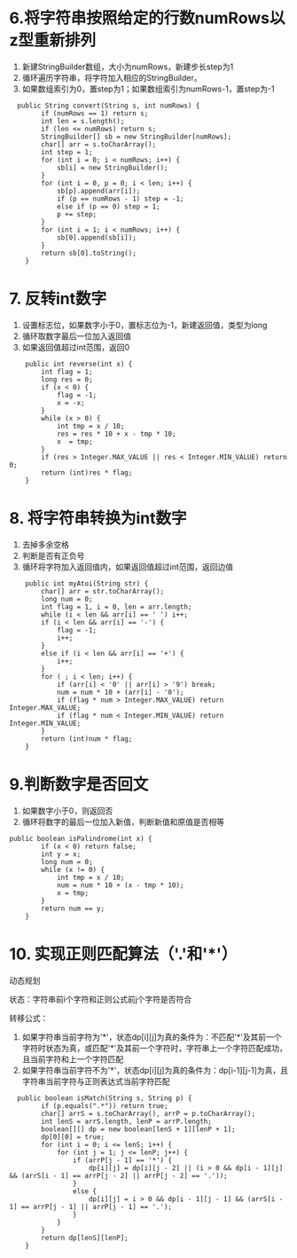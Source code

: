 # 6.将字符串按照给定的行数numRows以z型重新排列
1. 新建StringBuilder数组，大小为numRows，新建步长step为1
2. 循环遍历字符串，将字符加入相应的StringBuilder。
3. 如果数组索引为0，置step为1；如果数组索引为numRows-1，置step为-1
```
  public String convert(String s, int numRows) {
        if (numRows == 1) return s;
        int len = s.length();
        if (len <= numRows) return s;
        StringBuilder[] sb = new StringBuilder[numRows];
        char[] arr = s.toCharArray();
        int step = 1;
        for (int i = 0; i < numRows; i++) {
            sb[i] = new StringBuilder();
        }
        for (int i = 0, p = 0; i < len; i++) {
            sb[p].append(arr[i]);
            if (p == numRows - 1) step = -1;
            else if (p == 0) step = 1;
            p += step;
        }
        for (int i = 1; i < numRows; i++) {
            sb[0].append(sb[i]);
        }
        return sb[0].toString();
    }
```

# 7. 反转int数字
1. 设置标志位，如果数字小于0，置标志位为-1，新建返回值，类型为long
2. 循环取数字最后一位加入返回值
3. 如果返回值超过int范围，返回0
```
    public int reverse(int x) {
        int flag = 1;
        long res = 0;
        if (x < 0) {
            flag = -1;
            x = -x;
        }
        while (x > 0) {
            int tmp = x / 10;
            res = res * 10 + x - tmp * 10;
            x  = tmp;
        }
        if (res > Integer.MAX_VALUE || res < Integer.MIN_VALUE) return 0;
        return (int)res * flag;
    }
```

# 8. 将字符串转换为int数字
1. 去掉多余空格
2. 判断是否有正负号
3. 循环将字符加入返回值内，如果返回值超过int范围，返回边值
```
    public int myAtoi(String str) {
        char[] arr = str.toCharArray();
        long num = 0;
        int flag = 1, i = 0, len = arr.length;
        while (i < len && arr[i] == ' ') i++;
        if (i < len && arr[i] == '-') {
            flag = -1;
            i++;
        }
        else if (i < len && arr[i] == '+') {
            i++;
        }
        for ( ; i < len; i++) {
            if (arr[i] < '0' || arr[i] > '9') break;
            num = num * 10 + (arr[i] - '0');
            if (flag * num > Integer.MAX_VALUE) return Integer.MAX_VALUE;
            if (flag * num < Integer.MIN_VALUE) return Integer.MIN_VALUE;
        }
        return (int)num * flag;
    }
```

# 9.判断数字是否回文
1. 如果数字小于0，则返回否
2. 循环将数字的最后一位加入新值，判断新值和原值是否相等
```
public boolean isPalindrome(int x) {
        if (x < 0) return false;
        int y = x;
        long num = 0;
        while (x != 0) {
            int tmp = x / 10;
            num = num * 10 + (x - tmp * 10);
            x = tmp;
        }
        return num == y;
    }
```

# 10. 实现正则匹配算法（'.'和'\*'）

动态规划

状态：字符串前i个字符和正则公式前j个字符是否符合

转移公式：
1. 如果字符串当前字符为'\*'，状态dp[i][j]为真的条件为：不匹配'\*'及其前一个字符时状态为真，或匹配'\*'及其前一个字符时，字符串上一个字符匹配成功，且当前字符和上一个字符匹配
2. 如果字符串当前字符不为'\*'，状态dp[i][j]为真的条件为：dp[i-1][j-1]为真，且字符串当前字符与正则表达式当前字符匹配
```
  public boolean isMatch(String s, String p) {
        if (p.equals(".*")) return true;
        char[] arrS = s.toCharArray(), arrP = p.toCharArray();
        int lenS = arrS.length, lenP = arrP.length;
        boolean[][] dp = new boolean[lenS + 1][lenP + 1];
        dp[0][0] = true;
        for (int i = 0; i <= lenS; i++) {
            for (int j = 1; j <= lenP; j++) {
                if (arrP[j - 1] == '*') {
                    dp[i][j] = dp[i][j - 2] || (i > 0 && dp[i - 1][j] && (arrS[i - 1] == arrP[j - 2] || arrP[j - 2] == '.'));
                }
                else {
                    dp[i][j] = i > 0 && dp[i - 1][j - 1] && (arrS[i - 1] == arrP[j - 1] || arrP[j - 1] == '.');
                }
            }
        }
        return dp[lenS][lenP];
    }
```
